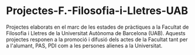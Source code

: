 # Projectes-F.-Filosofia-i-Lletres-UAB
Projectes elaborats en el marc de les estades de pràctiques a la Facultat de Filosofia i Lletres de la Universitat Autònoma de Barcelona (UAB). Aquests projectes responen a la promoció i difusió dels actes de la Facultat tant per a l'alumant, PAS, PDI com a les persones alienes a la Universitat.
